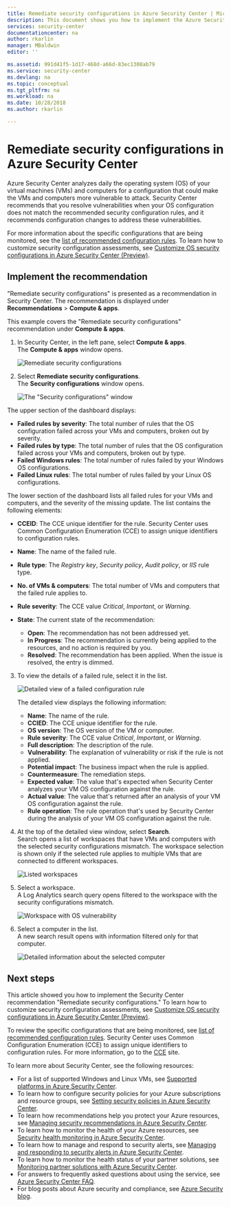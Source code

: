 ```yaml
---
title: Remediate security configurations in Azure Security Center | Microsoft Docs
description: This document shows you how to implement the Azure Security Center recommendation, "Remediate security configurations."
services: security-center
documentationcenter: na
author: rkarlin
manager: MBaldwin
editor: ''

ms.assetid: 991d41f5-1d17-468d-a66d-83ec1308ab79
ms.service: security-center
ms.devlang: na
ms.topic: conceptual
ms.tgt_pltfrm: na
ms.workload: na
ms.date: 10/28/2018
ms.author: rkarlin

---
```

# Remediate security configurations in Azure Security Center
Azure Security Center analyzes daily the operating system (OS) of your virtual machines (VMs) and computers for a configuration that could make the VMs and computers more vulnerable to attack. Security Center recommends that you resolve vulnerabilities when your OS configuration does not match the recommended security configuration rules, and it recommends configuration changes to address these vulnerabilities.

For more information about the specific configurations that are being monitored, see the [list of recommended configuration rules](https://gallery.technet.microsoft.com/Azure-Security-Center-a789e335). To learn how to customize security configuration assessments, see [Customize OS security configurations in Azure Security Center (Preview)](security-center-customize-os-security-config.md).

## Implement the recommendation
"Remediate security configurations" is presented as a recommendation in Security Center. The recommendation is displayed under **Recommendations** > **Compute & apps**.

This example covers the "Remediate security configurations" recommendation under **Compute & apps**.
1. In Security Center, in the left pane, select **Compute & apps**.  
  The **Compute & apps** window opens.

   ![Remediate security configurations][1]

2. Select **Remediate security configurations**.  
  The **Security configurations** window opens.

   ![The "Security configurations" window][2]

  The upper section of the dashboard displays:

  - **Failed rules by severity**: The total number of rules that the OS configuration failed across your VMs and computers, broken out by severity.
  - **Failed rules by type**: The total number of rules that the OS configuration failed across your VMs and computers, broken out by type.
  - **Failed Windows rules**: The total number of rules failed by your Windows OS configurations.
  - **Failed Linux rules**: The total number of rules failed by your Linux OS configurations.

  The lower section of the dashboard lists all failed rules for your VMs and computers, and the severity of the missing update. The list contains the following elements:

  - **CCEID**: The CCE unique identifier for the rule. Security Center uses Common Configuration Enumeration (CCE) to assign unique identifiers to configuration rules.
  - **Name**: The name of the failed rule.
  - **Rule type**: The *Registry key*, *Security policy*, *Audit policy*, or *IIS* rule type.
  - **No. of VMs & computers**: The total number of VMs and computers that the failed rule applies to.
  - **Rule severity**: The CCE value *Critical*, *Important*, or *Warning*.
  - **State**: The current state of the recommendation:

    - **Open**: The recommendation has not been addressed yet.
    - **In Progress**: The recommendation is currently being applied to the resources, and no action is required by you.
    - **Resolved**: The recommendation has been applied. When the issue is resolved, the entry is dimmed.

3. To view the details of a failed rule, select it in the list.

   ![Detailed view of a failed configuration rule][3]

   The detailed view displays the following information:

   - **Name**: The name of the rule.
   - **CCIED**: The CCE unique identifier for the rule.
   - **OS version**: The OS version of the VM or computer.
   - **Rule severity**: The CCE value *Critical*, *Important*, or *Warning*.
   - **Full description**: The description of the rule.
   - **Vulnerability**: The explanation of vulnerability or risk if the rule is not applied.
   - **Potential impact**: The business impact when the rule is applied.
   - **Countermeasure**: The remediation steps.
   - **Expected value**: The value that's expected when Security Center analyzes your VM OS configuration against the rule.
   - **Actual value**: The value that's returned after an analysis of your VM OS configuration against the rule.
   - **Rule operation**: The rule operation that's used by Security Center during the analysis of your VM OS configuration against the rule.

4. At the top of the detailed view window, select **Search**.  
  Search opens a list of workspaces that have VMs and computers with the selected security configurations mismatch. The workspace selection is shown only if the selected rule applies to multiple VMs that are connected to different workspaces.

   ![Listed workspaces][4]

5. Select a workspace.  
  A Log Analytics search query opens filtered to the workspace with the security configurations mismatch.

   ![Workspace with OS vulnerability][5]

6. Select a computer in the list.  
  A new search result opens with information filtered only for that computer.

   ![Detailed information about the selected computer][6]

## Next steps
This article showed you how to implement the Security Center recommendation "Remediate security configurations." To learn how to customize security configuration assessments, see [Customize OS security configurations in Azure Security Center (Preview)](security-center-customize-os-security-config.md).

To review the specific configurations that are being monitored, see [list of recommended configuration rules](https://gallery.technet.microsoft.com/Azure-Security-Center-a789e335). Security Center uses Common Configuration Enumeration (CCE) to assign unique identifiers to configuration rules. For more information, go to the [CCE](https://nvd.nist.gov/cce/index.cfm) site.

To learn more about Security Center, see the following resources:

* For a list of supported Windows and Linux VMs, see [Supported platforms in Azure Security Center](security-center-os-coverage.md).
* To learn how to configure security policies for your Azure subscriptions and resource groups, see [Setting security policies in Azure Security Center](security-center-policies.md).
* To learn how recommendations help you protect your Azure resources, see [Managing security recommendations in Azure Security Center](security-center-recommendations.md).
* To learn how to monitor the health of your Azure resources, see [Security health monitoring in Azure Security Center](security-center-monitoring.md).
* To learn how to manage and respond to security alerts, see [Managing and responding to security alerts in Azure Security Center](security-center-managing-and-responding-alerts.md).
* To learn how to monitor the health status of your partner solutions, see [Monitoring partner solutions with Azure Security Center](security-center-partner-solutions.md).
* For answers to frequently asked questions about using the service, see [Azure Security Center FAQ](security-center-faq.md).
* For blog posts about Azure security and compliance, see [Azure Security blog](https://blogs.msdn.com/b/azuresecurity/).

<!--Image references-->
[1]: ./media/security-center-remediate-os-vulnerabilities/compute-blade.png
[2]:./media/security-center-remediate-os-vulnerabilities/os-vulnerabilities.png
[3]: ./media/security-center-remediate-os-vulnerabilities/vulnerability-details.png
[4]: ./media/security-center-remediate-os-vulnerabilities/search.png
[5]: ./media/security-center-remediate-os-vulnerabilities/log-search.png
[6]: ./media/security-center-remediate-os-vulnerabilities/search-results.png

